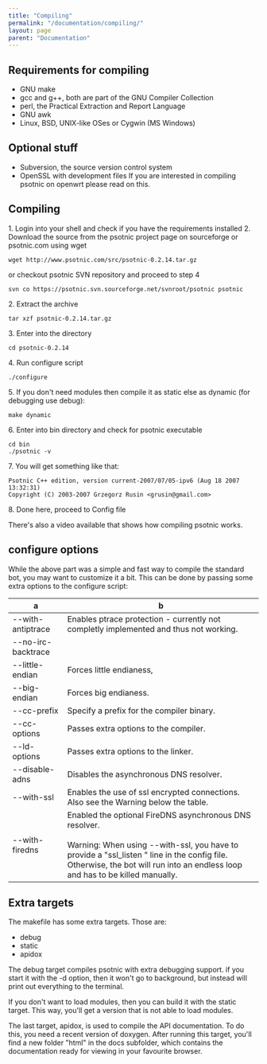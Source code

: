 ```yaml
---
title: "Compiling"
permalink: "/documentation/compiling/"
layout: page
parent: "Documentation"
---
```

## Requirements for compiling
* GNU make
* gcc and g++, both are part of the GNU Compiler Collection
* perl, the Practical Extraction and Report Language
* GNU awk
* Linux, BSD, UNIX-like OSes or Cygwin (MS Windows)
 
## Optional stuff
* Subversion, the source version control system
* OpenSSL with development files
If you are interested in compiling psotnic on openwrt please read on this.

## Compiling
1\. Login into your shell and check if you have the requirements installed 2. Download the source from the psotnic project page on sourceforge or psotnic.com using wget

```
wget http://www.psotnic.com/src/psotnic-0.2.14.tar.gz
```

or checkout psotnic SVN repository and proceed to step 4

```
svn co https://psotnic.svn.sourceforge.net/svnroot/psotnic psotnic
```

2\. Extract the archive

```
tar xzf psotnic-0.2.14.tar.gz
```

3\. Enter into the directory

```
cd psotnic-0.2.14
```

4\. Run configure script

```
./configure
```

5\. If you don't need modules then compile it as static else as dynamic (for debugging use debug):

```
make dynamic
```

6\. Enter into bin directory and check for psotnic executable

```
cd bin
./psotnic -v
```

7\. You will get something like that:

```
Psotnic C++ edition, version current-2007/07/05-ipv6 (Aug 18 2007 13:32:31)
Copyright (C) 2003-2007 Grzegorz Rusin <grusin@gmail.com>
```

8\. Done here, proceed to Config file

There's also a video available that shows how compiling psotnic works.

## configure options
While the above part was a simple and fast way to compile the standard bot, you may want to customize it a bit. This can be done by passing some extra options to the configure script:

|   a              |  b                                                                                     |
|------------------|----------------------------------------------------------------------------------------|
| --with-antiptrace|  Enables ptrace protection - currently not completly implemented and thus not working. |
|--no-irc-backtrace|	|Disables the generation of irc backtraces if the bot crashes.                         |
|--little-endian|	Forces little endianess,
|--big-endian|	Forces big endianess.
|--cc-prefix|	Specify a prefix for the compiler binary.
|--cc-options|	Passes extra options to the compiler.
|--ld-options|	Passes extra options to the linker.
|--disable-adns|	Disables the asynchronous DNS resolver.
|--with-ssl|	Enables the use of ssl encrypted connections. Also see the Warning below the table.
|--with-firedns |Enabled the optional FireDNS asynchronous DNS resolver.<br><br>Warning: When using --with-ssl, you have to provide a "ssl_listen <port>" line in the config file. Otherwise, the bot will run into an endless loop and has to be killed manually.|


## Extra targets
The makefile has some extra targets. Those are:

* debug
* static
* apidox

The debug target compiles psotnic with extra debugging support. if you start it with the -d option, then it won't go to background, but instead will print out everything to the terminal.

If you don't want to load modules, then you can build it with the static target. This way, you'll get a version that is not able to load modules.

The last target, apidox, is used to compile the API documentation. To do this, you need a recent version of doxygen. After running this target, you'll find a new folder "html" in the docs subfolder, which contains the documentation ready for viewing in your favourite browser.
